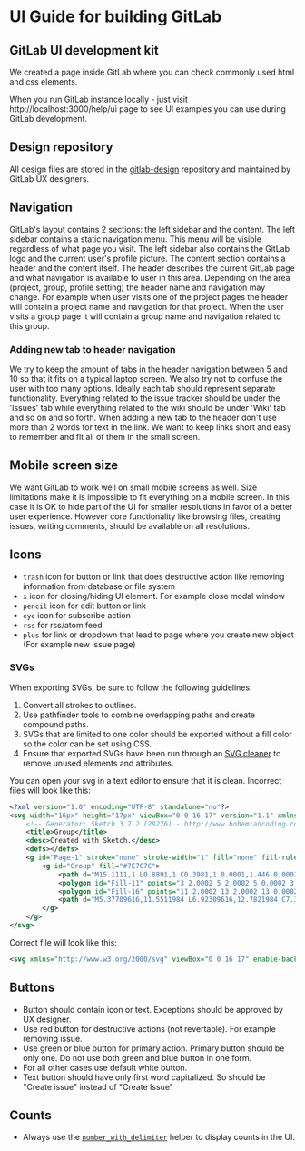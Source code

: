 # UI Guide for building GitLab

## GitLab UI development kit

We created a page inside GitLab where you can check commonly used html and css elements.

When you run GitLab instance locally - just visit http://localhost:3000/help/ui page to see UI examples
you can use during GitLab development.

## Design repository

All design files are stored in the [gitlab-design](https://gitlab.com/gitlab-org/gitlab-design)
repository and maintained by GitLab UX designers.

## Navigation

GitLab's layout contains 2 sections: the left sidebar and the content. The left sidebar contains a static navigation menu.
This menu will be visible regardless of what page you visit. The left sidebar also contains the GitLab logo
and the current user's profile picture. The content section contains a header and the content itself.
The header describes the current GitLab page and what navigation is
available to user in this area. Depending on the area (project, group, profile setting) the header name and navigation may change. For example when user visits one of the
project pages the header will contain a project name and navigation for that project. When the user visits a group page it will contain a group name and navigation related to this group.

### Adding new tab to header navigation

We try to keep the amount of tabs in the header navigation between 5 and 10 so that it fits on a typical laptop screen. We also try not to confuse the user with too many options. Ideally each
tab should represent separate functionality. Everything related to the issue
tracker should be under the 'Issues' tab while everything related to the wiki should
be under 'Wiki' tab and so on and so forth.
When adding a new tab to the header don't use more than 2 words for text in the link.
We want to keep links short and easy to remember and fit all of them in the small screen.

## Mobile screen size

We want GitLab to work well on small mobile screens as well. Size limitations make it is impossible to fit everything on a mobile screen. In this case it is OK to hide
part of the UI for smaller resolutions in favor of a better user experience.
However core functionality like browsing files, creating issues, writing comments, should
be available on all resolutions.

## Icons

* `trash` icon for button or link that does destructive action like removing
information from database or file system
* `x` icon for closing/hiding UI element. For example close modal window
* `pencil` icon for edit button or link
* `eye` icon for subscribe action
* `rss` for rss/atom feed
* `plus` for link or dropdown that lead to page where you create new object (For example new issue page)

### SVGs

When exporting SVGs, be sure to follow the following guidelines:

1. Convert all strokes to outlines.
2. Use pathfinder tools to combine overlapping paths and create compound paths.
3. SVGs that are limited to one color should be exported without a fill color so the color can be set using CSS.
4. Ensure that exported SVGs have been run through an [SVG cleaner](https://github.com/RazrFalcon/SVGCleaner) to remove unused elements and attributes.

You can open your svg in a text editor to ensure that it is clean. 
Incorrect files will look like this:

```xml
<?xml version="1.0" encoding="UTF-8" standalone="no"?>
<svg width="16px" height="17px" viewBox="0 0 16 17" version="1.1" xmlns="http://www.w3.org/2000/svg" xmlns:xlink="http://www.w3.org/1999/xlink">
    <!-- Generator: Sketch 3.7.2 (28276) - http://www.bohemiancoding.com/sketch -->
    <title>Group</title>
    <desc>Created with Sketch.</desc>
    <defs></defs>
    <g id="Page-1" stroke="none" stroke-width="1" fill="none" fill-rule="evenodd">
        <g id="Group" fill="#7E7C7C">
            <path d="M15.1111,1 L0.8891,1 C0.3981,1 0.0001,1.446 0.0001,1.996 L0.0001,15.945 C0.0001,16.495 0.3981,16.941 0.8891,16.941 L15.1111,16.941 C15.6021,16.941 16.0001,16.495 16.0001,15.945 L16.0001,1.996 C16.0001,1.446 15.6021,1 15.1111,1 L15.1111,1 L15.1111,1 Z M14.0001,6.0002 L14.0001,14.949 L2.0001,14.949 L2.0001,6.0002 L14.0001,6.0002 Z M14.0001,4.0002 L14.0001,2.993 L2.0001,2.993 L2.0001,4.0002 L14.0001,4.0002 Z" id="Combined-Shape"></path>
            <polygon id="Fill-11" points="3 2.0002 5 2.0002 5 0.0002 3 0.0002"></polygon>
            <polygon id="Fill-16" points="11 2.0002 13 2.0002 13 0.0002 11 0.0002"></polygon>
            <path d="M5.37709616,11.5511984 L6.92309616,12.7821984 C7.35112915,13.123019 7.97359761,13.0565604 8.32002627,12.6330535 L10.7740263,9.63305349 C11.1237073,9.20557058 11.0606364,8.57555475 10.6331535,8.22587373 C10.2056706,7.87619272 9.57565475,7.93926361 9.22597373,8.36674651 L6.77197373,11.3667465 L8.16890384,11.2176016 L6.62290384,9.98660159 C6.19085236,9.6425813 5.56172188,9.71394467 5.21770159,10.1459962 C4.8736813,10.5780476 4.94504467,11.2071781 5.37709616,11.5511984 L5.37709616,11.5511984 Z" id="Stroke-21"></path>
        </g>
    </g>
</svg>
```

Correct file will look like this:

```xml
<svg xmlns="http://www.w3.org/2000/svg" viewBox="0 0 16 17" enable-background="new 0 0 16 17"><path d="m15.1 1h-2.1v-1h-2v1h-6v-1h-2v1h-2.1c-.5 0-.9.5-.9 1v14c0 .6.4 1 .9 1h14.2c.5 0 .9-.4.9-1v-14c0-.5-.4-1-.9-1m-1.1 14h-12v-9h12v9m0-11h-12v-1h12v1"/><path d="m5.4 11.6l1.5 1.2c.4.3 1.1.3 1.4-.1l2.5-3c.3-.4.3-1.1-.1-1.4-.5-.4-1.1-.3-1.5.1l-1.8 2.2-.8-.6c-.4-.3-1.1-.3-1.4.2-.3.4-.3 1 .2 1.4"/></svg>
```


## Buttons

* Button should contain icon or text. Exceptions should be approved by UX designer.
* Use red button for destructive actions (not revertable). For example removing issue.
* Use green or blue button for primary action. Primary button should be only one.
Do not use both green and blue button in one form.
* For all other cases use default white button.
* Text button should have only first word capitalized. So should be "Create issue" instead of "Create Issue"

## Counts

* Always use the [`number_with_delimiter`][number_with_delimiter] helper to
  display counts in the UI.

[number_with_delimiter]: http://api.rubyonrails.org/classes/ActionView/Helpers/NumberHelper.html#method-i-number_with_delimiter
